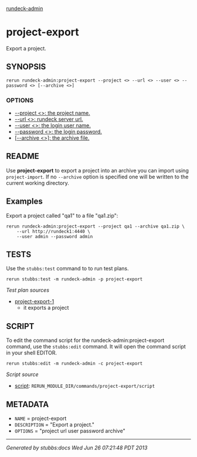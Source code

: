 [rundeck-admin](../../index.html)
# project-export 

Export a project.

## SYNOPSIS

    rerun rundeck-admin:project-export --project <> --url <> --user <> --password <> [--archive <>]

### OPTIONS

* [    --project <>: the project name.](../../options/project/index.html)
* [    --url <>: rundeck server url.](../../options/url/index.html)
* [    --user <>: the login user name.](../../options/user/index.html)
* [    --password <>: the login password.](../../options/password/index.html)
* [   [--archive <>]: the archive file.](../../options/archive/index.html)

## README

Use **project-export** to export a project into an archive you
can import using `project-import`. If no `--archive` option
is specified one will be written to the current working directory.

Examples
--------

Export a project called "qa1" to a file "qa1.zip":

    rerun rundeck-admin:project-export --project qa1 --archive qa1.zip \
        --url http://rundeck1:4440 \
        --user admin --password admin 

## TESTS

Use the `stubbs:test` command to to run test plans.

    rerun stubbs:test -m rundeck-admin -p project-export

*Test plan sources*

* [project-export-1](../../tests/project-export-1.html)
  * it exports a project

## SCRIPT

To edit the command script for the rundeck-admin:project-export command, 
use the `stubbs:edit`
command. It will open the command script in your shell EDITOR.

    rerun stubbs:edit -m rundeck-admin -c project-export

*Script source*

* [script](script.html): `RERUN_MODULE_DIR/commands/project-export/script`

## METADATA

* `NAME` = project-export
* `DESCRIPTION` = "Export a project."
* `OPTIONS` = "project url user password archive"

----

*Generated by stubbs:docs Wed Jun 26 07:21:48 PDT 2013*

